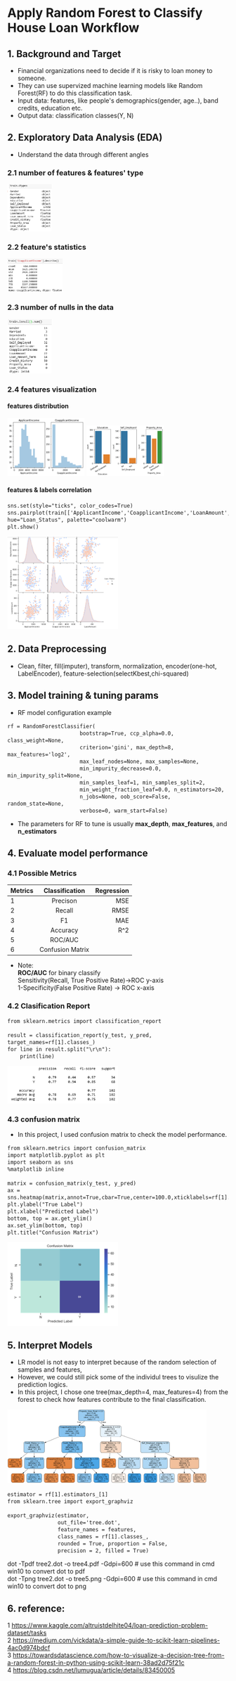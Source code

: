 # Apply Random Forest to Classify House Loan Workflow  

## 1. Background and Target
* Financial organizations need to decide if it is risky to loan money to someone.  
* They can use supervized machine learning models like Random Forest(RF) to do this classification task.  
* Input data: features, like people's demographics(gender, age..), band credits, education etc.  
* Output data: classification classes(Y, N)  

## 2. Exploratory Data Analysis (EDA)
* Understand the data through different angles
### 2.1 number of features & features' type
<div align="left">
<img src="https://github.com/GuilinXie/MachineLearning/blob/master/image/0_1_feature_viz.png" width="20%" height="20%"/>
</div>    

### 2.2 feature's statistics
<div align="left">
<img src="https://github.com/GuilinXie/MachineLearning/blob/master/image/0_2_feature_viz.png" width="25%" height="25%"/>
</div>    

### 2.3 number of nulls in the data
<div align="left">
<img src="https://github.com/GuilinXie/MachineLearning/blob/master/image/0_3_feature_viz.png" width="20%" height="20%"/>
</div>  

### 2.4 features visualization   
#### features distribution
<div align="left">
<img src="https://github.com/GuilinXie/MachineLearning/blob/master/image/1_feature_dist_viz.png" width="35%" height="35%"/>
<img src="https://github.com/GuilinXie/MachineLearning/blob/master/image/2_feature_viz.png" width="35%" height="35%"/>
</div>  

#### features & labels correlation
```
sns.set(style="ticks", color_codes=True)
sns.pairplot(train[['ApplicantIncome','CoapplicantIncome','LoanAmount','Loan_Status']], hue="Loan_Status", palette="coolwarm")
plt.show()
```

<div align="left">
<img src="https://github.com/GuilinXie/MachineLearning/blob/master/image/3_feature_label_pairplot_pic.png" width="50%" height="50%"/>
</div> 
  
    
## 2. Data Preprocessing
* Clean, filter, fill(imputer), transform, normalization, encoder(one-hot, LabelEncoder), feature-selection(selectKbest,chi-squared)
   
## 3. Model training & tuning params   
* RF model configuration example
```
rf = RandomForestClassifier(
                       bootstrap=True, ccp_alpha=0.0, class_weight=None,
                       criterion='gini', max_depth=8, max_features='log2',
                       max_leaf_nodes=None, max_samples=None,
                       min_impurity_decrease=0.0, min_impurity_split=None,
                       min_samples_leaf=1, min_samples_split=2,
                       min_weight_fraction_leaf=0.0, n_estimators=20,
                       n_jobs=None, oob_score=False, random_state=None,
                       verbose=0, warm_start=False)                                                                                     
```
* The parameters for RF to tune is usually **max_depth**, **max_features**, and **n_estimators**
   
## 4. Evaluate model performance

### 4.1 Possible Metrics
| Metrics        | Classification           | Regression  |
| ------------- |:-------------:| -----:|
|   1    | Precison | MSE |
| 2      | Recall      |   RMSE |
|3 | F1     |    MAE |
| 4 | Accuracy      |    R^2 |
| 5 | ROC/AUC     |     |
| 6| Confusion Matrix    |     |

* Note:  
**ROC/AUC** for binary classify  
Sensitivity(Recall, True Positive Rate)->ROC y-axis   
1-Specificity(False Positive Rate) -> ROC x-axis  

### 4.2 Clasification Report    

```  
from sklearn.metrics import classification_report                                                                                       

result = classification_report(y_test, y_pred, target_names=rf[1].classes_)
for line in result.split("\r\n"):
    print(line)
```  

<div align="left">
<img src="https://github.com/GuilinXie/MachineLearning/blob/master/image/classification_report.png" width="50%" height="50%"/>
</div>  

### 4.3 confusion matrix  
* In this project, I used confusion matrix to check the model performance.  
```  
from sklearn.metrics import confusion_matrix
import matplotlib.pyplot as plt
import seaborn as sns
%matplotlib inline

matrix = confusion_matrix(y_test, y_pred)
ax = sns.heatmap(matrix,annot=True,cbar=True,center=100.0,xticklabels=rf[1].classes_.tolist(),yticklabels=rf[1].classes_.tolist())
plt.ylabel("True Label")
plt.xlabel("Predicted Label")
bottom, top = ax.get_ylim()
ax.set_ylim(bottom, top)
plt.title("Confusion Matrix")
```  
<div align="left">
<img src="https://github.com/GuilinXie/MachineLearning/blob/master/image/confusion%20matrix.png" width="50%" height="50%"/>
</div>

## 5. Interpret Models  
* LR model is not easy to interpret because of the random selection of samples and features,     
* However, we could still pick some of the individul trees to visulize the prediction logics.     
* In this project, I chose one tree(max_depth=4, max_features=4) from the forest to check how features contribute to the final classification.  

<div align="left">
<img src="https://github.com/GuilinXie/MachineLearning/blob/master/image/tree_visulization.png" width="90%" height="80%"/>
</div>  
  
```  
estimator = rf[1].estimators_[1]                                                                                                         
from sklearn.tree import export_graphviz

export_graphviz(estimator, 
                out_file='tree.dot', 
                feature_names = features,
                class_names = rf[1].classes_,
                rounded = True, proportion = False, 
                precision = 2, filled = True)  
```  
dot -Tpdf tree2.dot -o tree4.pdf -Gdpi=600 # use this command in cmd win10 to convert dot to pdf    
dot -Tpng tree2.dot -o tree5.png -Gdpi=600 # use this command in cmd win10 to convert dot to png    
  
## 6. reference:  
1 https://www.kaggle.com/altruistdelhite04/loan-prediction-problem-dataset/tasks  
2 https://medium.com/vickdata/a-simple-guide-to-scikit-learn-pipelines-4ac0d974bdcf  
3 https://towardsdatascience.com/how-to-visualize-a-decision-tree-from-a-random-forest-in-python-using-scikit-learn-38ad2d75f21c  
4 https://blog.csdn.net/lumugua/article/details/83450005
